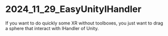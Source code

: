 # 2024_11_29_EasyUnityIHandler
If you want to do quickly some XR without toolboxes, you just want to drag a sphere that interact with IHandler of Unity.
